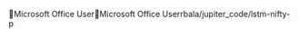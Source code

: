 Microsoft Office User                                 M i c r o s o f t   O f f i c e   U s e r   r b a l a / j u p i t e r _ c o d e / l s t m - n i f t y - p 